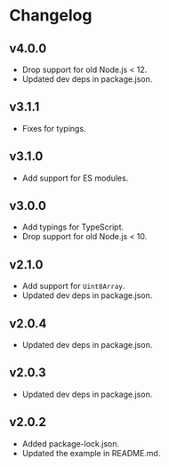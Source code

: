 
# Changelog

## v4.0.0
- Drop support for old Node.js < 12.
- Updated dev deps in package.json.

## v3.1.1
- Fixes for typings.

## v3.1.0
- Add support for ES modules.

## v3.0.0
- Add typings for TypeScript.
- Drop support for old Node.js < 10.

## v2.1.0
- Add support for `Uint8Array`.
- Updated dev deps in package.json.

## v2.0.4
- Updated dev deps in package.json.

## v2.0.3
- Updated dev deps in package.json.

## v2.0.2
- Added package-lock.json.
- Updated the example in README.md.
